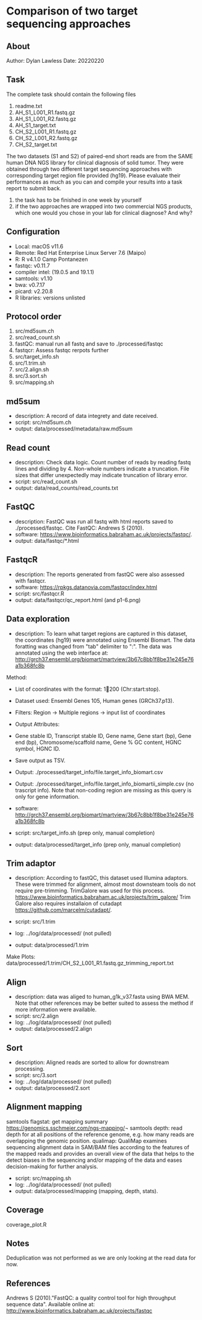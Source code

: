 # Comparison of two target sequencing approaches

## About
Author: Dylan Lawless
Date: 20220220

## Task
The complete task should contain the following files
1. readme.txt
2. AH_S1_L001_R1.fastq.gz
3. AH_S1_L001_R2.fastq.gz
4. AH_S1_target.txt
5. CH_S2_L001_R1.fastq.gz
6. CH_S2_L001_R2.fastq.gz
7. CH_S2_target.txt

The two datasets (S1 and S2) of paired-end short reads are from the SAME human DNA NGS library for clinical diagnosis of solid tumor. 
They were obtained through two different target sequencing approaches with corresponding target region file provided (hg19). 
Please evaluate their performances as much as you can and compile your results into a task report to submit back.

1. the task has to be finished in one week by yourself
2. if the two approaches are wrapped into two commercial NGS products, 
which one would you chose in your lab for clinical diagnose? And why?

## Configuration
* Local: macOS v11.6
* Remote: Red Hat Enterprise Linux Server 7.6 (Maipo)
* R: R v4.1.0 Camp Pontanezen
* fastqc: v0.11.7
* compiler intel: (19.0.5 and 19.1.1)
* samtools: v1.10
* bwa: v0.7.17
* picard: v2.20.8
* R libraries: versions unlisted

## Protocol order
1. src/md5sum.ch
2. src/read_count.sh
3. fastQC: manual run all fastq and save to ./processed/fastqc
3. fastqcr: Assess fastqc rerpots further
4. src/target_info.sh
5. src/1.trim.sh
6. src/2.align.sh
7. src/3.sort.sh
8. src/mapping.sh

## md5sum
* description: A record of data integrety and date received.
* script: src/md5sum.ch
* output: data/processed/metadata/raw.md5sum

## Read count
* description: Check data logic.
Count number of reads by reading fastq lines and dividing by 4. 
Non-whole numbers indicate a truncation.
File sizes that differ unexpectedly may indicate truncation of library error.
* script: src/read_count.sh
* output: data/read_counts/read_counts.txt

## FastQC
* description: FastQC was run all fastq with html reports saved to ./processed/fastqc. Cite FastQC: Andrews S (2010).
* software: <https://www.bioinformatics.babraham.ac.uk/projects/fastqc/>.
* output: data/fastqc/*.html 

## FastqcR
* description: The reports generated from fastQC were also assessed with fastqcr.
* software: <https://rpkgs.datanovia.com/fastqcr/index.html>
* script: src/fastqcr.R
* output: data/fastqcr/qc_report.html (and p1-6.png)

## Data exploration
* description: To learn what target regions are captured in this dataset, the coordinates 
(hg19) were annotated using Ensembl Biomart. The data foratting was changed from
"tab" delimiter to ":".
The data was annotated using the web interface at:
<http://grch37.ensembl.org/biomart/martview/3b67c8bb1f8be31e245e76a1b368fc8b>

Method:
* List of coordinates with the format: 1:100:200 (Chr:start:stop).
* Dataset used: Ensembl Genes 105, Human genes (GRCh37.p13).
* Filters: Region -> Multiple regions -> input list of coordinates
* Output Attributes:
* Gene stable ID, Transcript stable ID, Gene name, Gene start (bp), Gene end (bp), Chromosome/scaffold name, Gene % GC content, HGNC symbol, HGNC ID.
* Save output as TSV.
* Output: ./processed/target_info/file.target_info_biomart.csv
* Output: ./processed/target_info/file.target_info_biomartii_simple.csv (no trascript info).
Note that non-coding region are missing as this query is only for gene information.

* software: <http://grch37.ensembl.org/biomart/martview/3b67c8bb1f8be31e245e76a1b368fc8b>
* script: src/target_info.sh (prep only, manual completion)
* output: data/processed/target_info (prep only, manual completion)

## Trim adaptor
* description: According to fastQC, this dataset used Illumina adaptors.
These were trimmed for alignment, almost most downsteam tools do not require pre-trimming.
TrimGalore was used for this process.
<https://www.bioinformatics.babraham.ac.uk/projects/trim_galore/>
Trim Galore also requires installaion of cutadapt <https://github.com/marcelm/cutadapt/>.

* script: src/1.trim
* log:  ../log/data/processed/ (not pulled)
* output: data/processed/1.trim

Make Plots: data/processed/1.trim/CH_S2_L001_R1.fastq.gz_trimming_report.txt

## Align
* description: data was aliged to human_g1k_v37.fasta using BWA MEM. Note that other references may be better suited to assess the method if more information were available.
* script: src/2.align
* log:  ../log/data/processed/ (not pulled)
* output: data/processed/2.align

## Sort
* description: Aligned reads are sorted to allow for downstream processing.
* script: src/3.sort
* log:  ../log/data/processed/ (not pulled)
* output: data/processed/2.sort

## Alignment mapping
samtools flagstat: get mapping summary <https://genomics.sschmeier.com/ngs-mapping/>¬
samtools depth:  read depth for at all positions of the reference genome, e.g. how many reads are overlapping the genomic position.
qualimap:  QualiMap examines sequencing alignment data in SAM/BAM files according to the features of the mapped reads and provides an overall view of the data that helps to the detect biases in the sequencing and/or mapping of the data and eases decision-making for further analysis.

* script: src/mapping.sh
* log:  ../log/data/processed/ (not pulled)
* output: data/processed/mapping (mapping, depth, stats).

## Coverage
coverage_plot.R

## Notes
Deduplication was not performed as we are only looking at the read data for now.

## References
Andrews S (2010)."FastQC: a quality control tool for high throughput sequence data". Available online at:
<http://www.bioinformatics.babraham.ac.uk/projects/fastqc>
